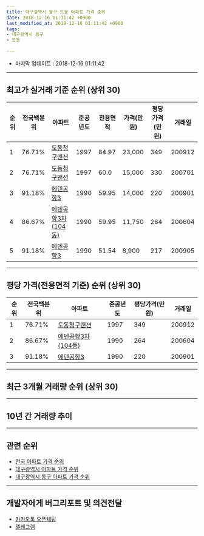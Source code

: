 ```yaml
---
title: 대구광역시 동구 도동 아파트 가격 순위
date: 2018-12-16 01:11:42 +0900
last_modified_at: 2018-12-16 01:11:42 +0900
tags:
- 대구광역시 동구
- 도동

---
```


* 마지막 업데이트 : 2018-12-16 01:11:42

---

## 최고가 실거래 기준 순위 (상위 30)


|순위|전국백분위|아파트|준공년도|전용면적|가격(만원)|평당가격(만원)|거래일|
|---|---|---|---|---|---|---|---|
|1|76.71%|[도동청구맨션](https://search.naver.com/search.naver?query=%EB%8C%80%EA%B5%AC%EA%B4%91%EC%97%AD%EC%8B%9C+%EB%8F%99%EA%B5%AC+%EB%8F%84%EB%8F%99+%EB%8F%84%EB%8F%99%EC%B2%AD%EA%B5%AC%EB%A7%A8%EC%85%98)|1997|84.97|23,000|349|200912|
|2|76.71%|[도동청구맨션](https://search.naver.com/search.naver?query=%EB%8C%80%EA%B5%AC%EA%B4%91%EC%97%AD%EC%8B%9C+%EB%8F%99%EA%B5%AC+%EB%8F%84%EB%8F%99+%EB%8F%84%EB%8F%99%EC%B2%AD%EA%B5%AC%EB%A7%A8%EC%85%98)|1997|60.0|15,000|330|200701|
|3|91.18%|[에덴공항3](https://search.naver.com/search.naver?query=%EB%8C%80%EA%B5%AC%EA%B4%91%EC%97%AD%EC%8B%9C+%EB%8F%99%EA%B5%AC+%EB%8F%84%EB%8F%99+%EC%97%90%EB%8D%B4%EA%B3%B5%ED%95%AD3)|1990|59.95|14,000|220|200901|
|4|86.67%|[에덴공항3차(104동)](https://search.naver.com/search.naver?query=%EB%8C%80%EA%B5%AC%EA%B4%91%EC%97%AD%EC%8B%9C+%EB%8F%99%EA%B5%AC+%EB%8F%84%EB%8F%99+%EC%97%90%EB%8D%B4%EA%B3%B5%ED%95%AD3%EC%B0%A8%28104%EB%8F%99%29)|1990|59.95|11,750|264|200604|
|5|91.18%|[에덴공항3](https://search.naver.com/search.naver?query=%EB%8C%80%EA%B5%AC%EA%B4%91%EC%97%AD%EC%8B%9C+%EB%8F%99%EA%B5%AC+%EB%8F%84%EB%8F%99+%EC%97%90%EB%8D%B4%EA%B3%B5%ED%95%AD3)|1990|51.54|8,900|217|200905|


---

## 평당 가격(전용면적 기준) 순위 (상위 30)


|순위|전국백분위|아파트|준공년도|평당가격(만원)|거래일|
|---|---|---|---|---|---|
|1|76.71%|[도동청구맨션](https://search.naver.com/search.naver?query=%EB%8C%80%EA%B5%AC%EA%B4%91%EC%97%AD%EC%8B%9C+%EB%8F%99%EA%B5%AC+%EB%8F%84%EB%8F%99+%EB%8F%84%EB%8F%99%EC%B2%AD%EA%B5%AC%EB%A7%A8%EC%85%98)|1997|349|200912|
|2|86.67%|[에덴공항3차(104동)](https://search.naver.com/search.naver?query=%EB%8C%80%EA%B5%AC%EA%B4%91%EC%97%AD%EC%8B%9C+%EB%8F%99%EA%B5%AC+%EB%8F%84%EB%8F%99+%EC%97%90%EB%8D%B4%EA%B3%B5%ED%95%AD3%EC%B0%A8%28104%EB%8F%99%29)|1990|264|200604|
|3|91.18%|[에덴공항3](https://search.naver.com/search.naver?query=%EB%8C%80%EA%B5%AC%EA%B4%91%EC%97%AD%EC%8B%9C+%EB%8F%99%EA%B5%AC+%EB%8F%84%EB%8F%99+%EC%97%90%EB%8D%B4%EA%B3%B5%ED%95%AD3)|1990|220|200901|


---

## 최근 3개월 거래량 순위 (상위 30)


<div style="width:100%;">
    <canvas id="deal_count_ranking" height="250"></canvas>
</div>


<script>
new Chart(document.getElementById("deal_count_ranking"), {
    type: 'horizontalBar',
    data: {
        labels: ['에덴공항3', '에덴공항3차(104동)'],
        datasets: [{
            label: '실거래 수',
            data: [3, 1],
            borderColor: "rgba(255, 0, 128, 1)",
            backgroundColor: "rgba(255, 0, 128, 0.5)",
            fill: false,
        }]
    },
    options: {
        responsive: true,
        title: {
            display: true,
            text: '최근 3개월 거래량 순위'
        },
        tooltips: {
            mode: 'index',
            intersect: false,
            callbacks: {
                title: function(tooltipItems, data) {
                    return "실거래 수:";
                },
                label: function(tooltipItem, data) {
                    return data.labels[tooltipItem.index] + ": " + tooltipItem.xLabel;
                }
            }
        },
        hover: {
            mode: 'nearest',
            intersect: true
        },
        scales: {
            xAxes: [{
                display: true,
                scaleLabel: {
                    display: true,
                    labelString: '실거래 수'
                },
                ticks: {
                    suggestedMin: 0,
                }
            }],
            yAxes: [{
                display: true,
                ticks: {
                    autoSkip: false,
                    callback: function(value, index, values) {
                        if (value.length > 15)
                            return value.substr(0, 13) + "...";
                        else
                            return value;
                    }
                },
                scaleLabel: {
                    display: false,
                }
            }]
        }
    }
});

</script>


---

## 10년 간 거래량 추이


<div style="width:100%;">
    <canvas id="deal_progress" height="250"></canvas>
</div>

<script>
new Chart(document.getElementById("deal_progress"), {
    type: 'line',
    data: {
        labels: ['200812','200901','200902','200903','200904','200905','200906','200907','200908','200909','200910','200911','200912','201001','201002','201003','201004','201005','201006','201007','201008','201009','201010','201011','201012','201101','201102','201103','201104','201105','201106','201107','201108','201109','201110','201111','201112','201201','201202','201203','201204','201205','201206','201207','201208','201209','201210','201211','201212','201301','201302','201303','201304','201305','201306','201307','201308','201309','201310','201311','201312','201401','201402','201403','201404','201405','201406','201407','201408','201409','201410','201411','201412','201501','201502','201503','201504','201505','201506','201507','201508','201509','201510','201511','201512','201601','201602','201603','201604','201605','201606','201607','201608','201609','201610','201611','201612','201701','201702','201703','201704','201705','201706','201707','201708','201709','201710','201711','201712','201801','201802','201803','201804','201805','201806','201807','201808','201809','201810','201811','201812'],
        datasets: [{
            label: '실거래 수',
            pointRadius: 1,
            data: [2, 2, 2, 0, 1, 1, 1, 2, 0, 1, 2, 1, 1, 1, 6, 0, 0, 0, 1, 0, 0, 0, 2, 4, 1, 1, 1, 1, 4, 1, 1, 2, 2, 1, 2, 1, 1, 0, 3, 2, 1, 2, 1, 0, 5, 2, 2, 2, 2, 2, 4, 1, 1, 4, 4, 3, 0, 2, 2, 3, 0, 0, 1, 0, 1, 1, 4, 0, 0, 1, 2, 3, 3, 2, 3, 4, 4, 1, 1, 3, 3, 0, 3, 1, 1, 1, 0, 1, 1, 0, 1, 2, 1, 1, 0, 0, 0, 1, 1, 2, 1, 1, 1, 2, 0, 1, 3, 1, 1, 1, 4, 2, 3, 0, 1, 3, 2, 1, 1, 3, 0],
            borderColor: "rgba(255, 201, 14, 1)",
            backgroundColor: "rgba(255, 201, 14, 0.5)",
            fill: true,
        }]
    },
    options: {
        responsive: true,
        title: {
            display: true,
            text: '10년간 거래량 추이'
        },
        tooltips: {
            mode: 'index',
            intersect: false,
        },
        hover: {
            mode: 'nearest',
            intersect: true
        },
        scales: {
            xAxes: [{
                display: true,
                scaleLabel: {
                    display: true,
                    labelString: '년/월'
                }
            }],
            yAxes: [{
                display: true,
                ticks: {
                    suggestedMin: 0,
                },
                scaleLabel: {
                    display: true,
                    labelString: '실거래 수'
                }
            }]
        }
    }
});

</script>


---

## 관련 순위

- [전국 아파트 가격 순위](https://inasie.github.io/apt-ranking/전국)
- [대구광역시 아파트 가격 순위](https://inasie.github.io/apt-ranking/대구광역시)
- [대구광역시 동구 아파트 가격 순위](https://inasie.github.io/apt-ranking/대구광역시-동구)


---

## 개발자에게 버그리포트 및 의견전달

- [카카오톡 오픈채팅](https://open.kakao.com/o/gLJUAP4)
- [텔레그램](https://t.me/inasie)

